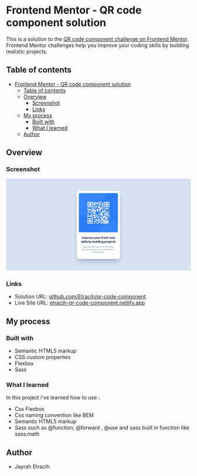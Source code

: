 # Frontend Mentor - QR code component solution

This is a solution to the [QR code component challenge on Frontend Mentor](https://www.frontendmentor.io/challenges/qr-code-component-iux_sIO_H). Frontend Mentor challenges help you improve your coding skills by building realistic projects.

## Table of contents

- [Frontend Mentor - QR code component solution](#frontend-mentor---qr-code-component-solution)
  - [Table of contents](#table-of-contents)
  - [Overview](#overview)
    - [Screenshot](#screenshot)
    - [Links](#links)
  - [My process](#my-process)
    - [Built with](#built-with)
    - [What I learned](#what-i-learned)
  - [Author](#author)

## Overview

### Screenshot

![](https://github.com/Etracih/qr-code-component/blob/main/src/images/qr-code-component.png?raw=true)

### Links

- Solution URL: [github.com/Etracih/qr-code-component](https://github.com/Etracih/qr-code-component)
- Live Site URL: [etracih-qr-code-component.netlify.app](https://etracih-qr-code-component.netlify.app/)

## My process

### Built with

- Semantic HTML5 markup
- CSS custom properties
- Flexbox
- Sass

### What I learned

In this project i've learned how to use :

- Css Flexbox
- Css naming convention like BEM
- Semantic HTML5 markup
- Sass such as @function, @forward , @use and sass built in function like sass:math

## Author

- Jayrah Etracih
